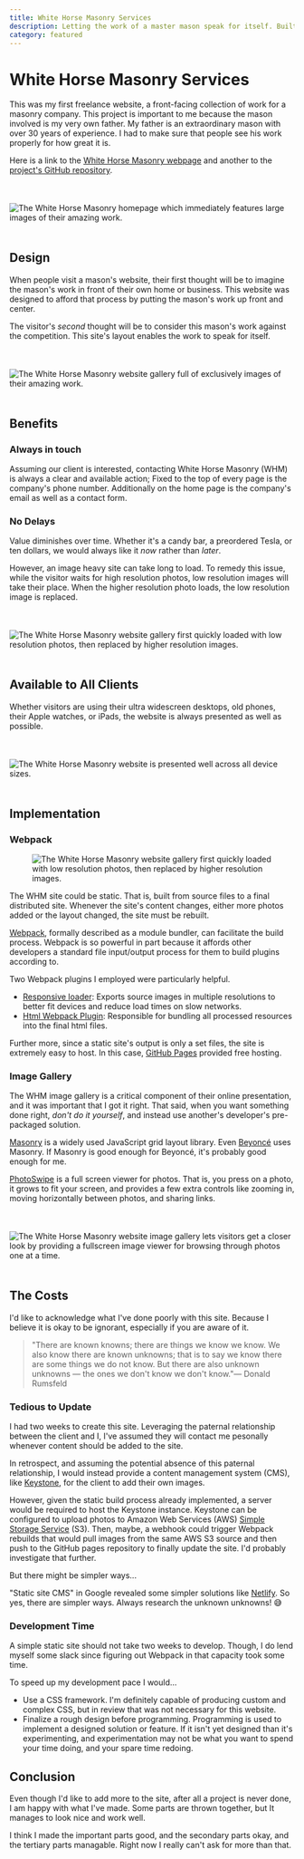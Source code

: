 ```yaml
---
title: White Horse Masonry Services
description: Letting the work of a master mason speak for itself. Built on a static webpack pipeline, responsive image plugins, a masonry gallery, and GitHub pages.
category: featured
---
```

# White Horse Masonry Services
This was my first freelance website, a front-facing collection of work for a masonry company. This project is important to me because the  mason involved is my very own father. My father is an extraordinary mason with over 30 years of experience. I had to make sure that people see his work properly for how great it is.

Here is a link to the <a href="https://www.whitehorsemasonry.com" target="_blank">White Horse Masonry webpage</a> and another to the <a href="https://github.com/dyllandry/white-horse-masonry-services" target="_blank">project's GitHub repository</a>.

<figure class='image is-2by1' style="margin: 50px 0px;">
  <img class='post-image' data-src='whms-2by1.png' alt="The White Horse Masonry homepage which immediately features large images of their amazing work."/>
</figure>

## Design
When people visit a mason's website, their first thought will be to imagine the mason's work in front of their own home or business. This website was designed to afford that process by putting the mason's work up front and center. 

The visitor's *second* thought will be to consider this mason's work against the competition. This site's layout enables the work to speak for itself.

<figure class='image is-4by3' style="margin: 50px 0px;">
  <img class='post-image' data-src='whms-gallery-4by3.png' alt="The White Horse Masonry website gallery full of exclusively images of their amazing work."/>
</figure>

## Benefits
### Always in touch
Assuming our client is interested, contacting White Horse Masonry (WHM) is always a clear and available action; Fixed to the top of every page is the company's phone number. Additionally on the home page is the company's email as well as a contact form.
### No Delays
Value diminishes over time. Whether it's a candy bar, a preordered Tesla, or ten dollars, we would always like it *now* rather than *later*. 

However, an image heavy site can take long to load. To remedy this issue, while the visitor waits for high resolution photos, low resolution images will take their place. When the higher resolution photo loads, the low resolution image is replaced.

<figure class='image is-4by3' style="margin: 50px 0px;">
  <img class='post-image' data-src='lazy-fuzzy-load-4by3.png' alt="The White Horse Masonry website gallery first quickly loaded with low resolution photos, then replaced by higher resolution images."/>
</figure>

## Available to All Clients
Whether visitors are using their ultra widescreen desktops, old phones, their Apple watches, or iPads, the website is always presented as well as possible.

<figure class='image is-4by3' style="margin: 50px 0px;">
  <img class='post-image' data-src='collage-4by3.png' alt="The White Horse Masonry website is presented well across all device sizes."/>
</figure>

## Implementation
### Webpack

<figure class='image is-128x128 is-pulled-right'>
  <img class='post-image' data-src='webpack-logo.png' alt="The White Horse Masonry website gallery first quickly loaded with low resolution photos, then replaced by higher resolution images."/>
</figure>

The WHM site could be static. That is, built from source files to a final distributed site. Whenever the site's content changes, either more photos added or the layout changed, the site must be rebuilt.

<a href="https://webpack.js.org" target="_blank">Webpack</a>, formally described as a module bundler, can facilitate the build process. Webpack is so powerful in part because it affords other developers a standard file input/output process for them to build plugins according to.

Two Webpack plugins I employed were particularly helpful.
- <a href="https://github.com/herrstucki/responsive-loader" target="_blank">Responsive loader</a>: Exports source images in multiple resolutions to better fit devices and reduce load times on slow networks. 
- <a href="https://github.com/jantimon/html-webpack-plugin" target="_blank">Html Webpack Plugin</a>: Responsible for bundling all processed resources into the final html files.

Further more, since a static site's output is only a set  files, the site is extremely easy to host. In this case, <a href="https://pages.github.com" target="_blank">GitHub Pages</a> provided free hosting.

### Image Gallery
The WHM image gallery is a critical component of their online presentation, and it was important that I got it right. That said, when you want something done right, *don't do it yourself*, and instead use another's developer's pre-packaged solution.

<a href="https://masonry.desandro.com" target="_blank">Masonry</a> is a widely used JavaScript grid layout library. Even <a href="http://iam.beyonce.com/tagged/my_work" target="_blank">Beyoncé</a> uses Masonry. If Masonry is good enough for Beyoncé, it's probably good enough for me.

<a href="https://photoswipe.com" target="_blank">PhotoSwipe</a> is a full screen viewer for photos. That is, you press on a photo, it grows to fit your screen, and provides a few extra controls like zooming in, moving horizontally between photos, and sharing links.


<figure class='image is-2by1' style="margin: 50px 0px;">
  <img class='post-image' data-src='photoswipe.png' alt="The White Horse Masonry website image gallery lets visitors get a closer look by providing a fullscreen  image viewer for browsing through photos one at a time."/>
</figure>

## The Costs
I'd like to acknowledge what I've done poorly with this site. Because I believe it is okay to be ignorant, especially if you are aware of it.

> "There are known knowns; there are things we know we know. We also know there are known unknowns; that is to say we know there are some things we do not know. But there are also unknown unknowns — the ones we don't know we don't know."<span class="quote-attribution">— Donald Rumsfeld</span>

### Tedious to Update
I had two weeks to create this site. Leveraging the paternal relationship between the client and I, I've assumed they will contact me pesonally whenever content should be added to the site.

In retrospect, and assuming the potential absence of this paternal relationship, I would instead provide a content management system (CMS), like <a href="https://keystonejs.com" target="_blank">Keystone</a>, for the client to add their own images.

However, given the static build process already implemented, a server would be required to host the Keystone instance. Keystone can be configured to upload photos to Amazon Web Services (AWS) <a href="https://aws.amazon.com/s3/" target="_blank">Simple Storage Service</a> (S3). Then, maybe, a webhook could trigger Webpack rebuilds that would pull images from the same AWS S3 source and then push to the GitHub pages repository to finally update the site. I'd probably investigate that further.

But there might be simpler ways...

"Static site CMS" in Google revealed some simpler solutions like <a href="https://github.com/netlify/netlify-cms" target="_blank">Netlify</a>. So yes, there are simpler ways. Always research the unknown unknowns! 😅

### Development Time
A simple static site should not take two weeks to develop. Though, I do lend myself some slack since figuring out Webpack in that capacity took some time.

To speed up my development pace I would...
- Use a CSS framework. I'm definitely capable of producing custom and complex CSS, but in review that was not necessary for this website.
- Finalize a rough design before programming. Programming is used to implement a designed solution or feature. If it isn't yet designed than it's experimenting, and experimentation may not be what you want to spend your time doing, and your spare time redoing.

## Conclusion
Even though I'd like to add more to the site, after all a project is never done, I am happy with what I've made. Some parts are thrown together, but It manages to look nice and work well.

I think I made the important parts good, and the secondary parts okay, and the tertiary parts managable. Right now I really can't ask for more than that.
